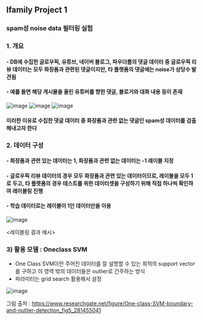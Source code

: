 ## Ifamily Project 1 
### spam성 noise data 필터링 실험

### 1. 개요
#### -  DB에 수집한 글로우픽, 유튜브, 네이버 블로그, 파우더룸의 댓글 데이터 중 글로우픽 리뷰 데이터는 모두 화장품과 관련된 댓글이지만, 타 플랫폼의 댓글에는 noise가 상당수 발견됨
#### -  예를 들면 해당 게시물을 올린 유튜버를 향한 댓글, 블로거와 대화 내용 등이 존재 

![image](https://user-images.githubusercontent.com/60679596/139695908-0751db33-255c-46d1-aa23-df3e4f38d1bd.png)
![image](https://user-images.githubusercontent.com/60679596/139695918-0569dae6-5c94-4a5a-b185-9d4e1932b2ff.png)
![image](https://user-images.githubusercontent.com/60679596/139695926-13ae2a67-e57f-4406-ba4c-39c3bbfbb8be.png)

#### 이러한 이유로 수집한 댓글 데이터 중 화장품과 관련 없는 댓글인 spam성 데이터를 검출해내고자 한다 

###

### 2. 데이터 구성 
#### - 화장품과 관련 있는 데이터는 1, 화장품과 관련 없는 데이터는 -1  레이블 지정
#### - 글로우픽 리뷰 데이터의 경우 모두 화장품과 관련 있는 데이터이므로, 레이블을 모두 1로 두고, 타 플랫폼의 경우 테스트를 위한 데이터셋을 구성하기 위해 직접 하나씩 확인하여 레이블링 진행
#### - 학습 데이터로는 레이블이 1인 데이터만을 이용


![image](https://user-images.githubusercontent.com/60679596/139696345-da2ce5c0-5737-4305-935a-4789a4063f8b.png)

<레이블링 결과 예시>



### 3) 활용 모델 : Oneclass SVM
- One Class SVM이란 주어진 데이터를 잘 설명할 수 있는 최적의 support vector를 구하고 이 영역 밖의 데이터들은 outlier로 간주하는 방식
- 파라미터는 grid search 활용해서 설정

![image](https://user-images.githubusercontent.com/60679596/146883204-31a67838-1424-4599-b852-064ac088a1db.png)


그림 출처 : https://www.researchgate.net/figure/One-class-SVM-boundary-and-outlier-detection_fig5_281455041
